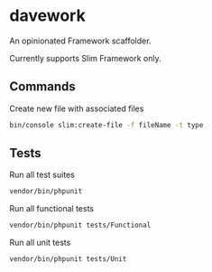 # davework
An opinionated Framework scaffolder.

Currently supports Slim Framework only.

## Commands
Create new file with associated files
```bash
bin/console slim:create-file -f fileName -t type
```

## Tests
Run all test suites
```bash
vendor/bin/phpunit
```

Run all functional tests
```bash
vendor/bin/phpunit tests/Functional
```

Run all unit tests
```bash
vendor/bin/phpunit tests/Unit
```